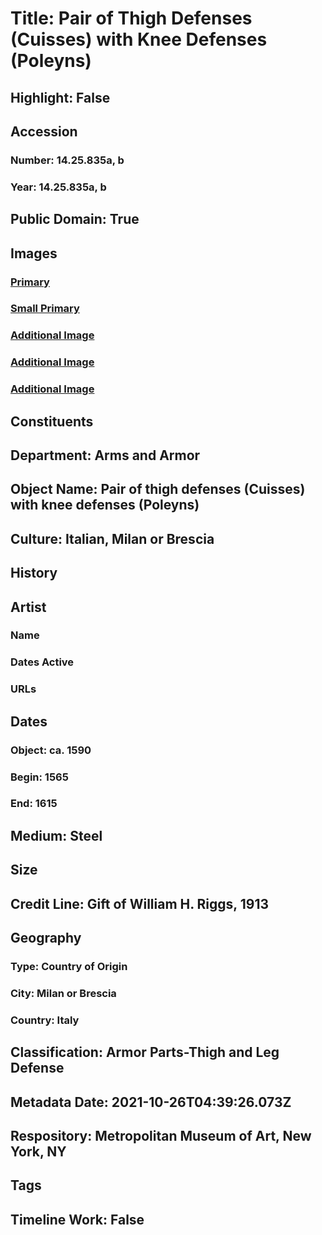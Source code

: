 # Title: Pair of Thigh Defenses (Cuisses) with Knee Defenses (Poleyns)
## Highlight: False
## Accession
### Number: 14.25.835a, b
### Year: 14.25.835a, b
## Public Domain: True
## Images
### [Primary](https://images.metmuseum.org/CRDImages/aa/original/LC-14_25_835a_b-002.jpg)
### [Small Primary](https://images.metmuseum.org/CRDImages/aa/web-large/LC-14_25_835a_b-002.jpg)
### [Additional Image](https://images.metmuseum.org/CRDImages/aa/original/LC-14_25_835a_b-003.jpg)
### [Additional Image](https://images.metmuseum.org/CRDImages/aa/original/LC-14_25_835a_b.jpg)
### [Additional Image](https://images.metmuseum.org/CRDImages/aa/original/LC-14_25_835a_b-001.jpg)
## Constituents
## Department: Arms and Armor
## Object Name: Pair of thigh defenses (Cuisses) with knee defenses (Poleyns)
## Culture: Italian, Milan or Brescia
## History
## Artist
### Name
### Dates Active
### URLs
## Dates
### Object: ca. 1590
### Begin: 1565
### End: 1615
## Medium: Steel
## Size
## Credit Line: Gift of William H. Riggs, 1913
## Geography
### Type: Country of Origin
### City: Milan or Brescia
### Country: Italy
## Classification: Armor Parts-Thigh and Leg Defense
## Metadata Date: 2021-10-26T04:39:26.073Z
## Respository: Metropolitan Museum of Art, New York, NY
## Tags
## Timeline Work: False